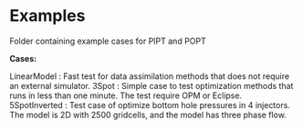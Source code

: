# Examples
Folder containing example cases for PIPT and POPT

**Cases:**

LinearModel   : Fast test for data assimilation methods that does not require an external simulator.
3Spot         : Simple case to test optimization methods that runs in less than one minute. The test require OPM or Eclipse. 
5SpotInverted : Test case of optimize bottom hole pressures in 4 injectors. The model is 2D with 2500 gridcells, and the model has three phase flow. 
